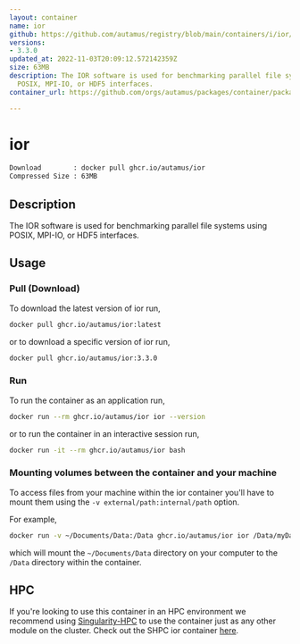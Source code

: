 ```yaml
---
layout: container
name: ior
github: https://github.com/autamus/registry/blob/main/containers/i/ior/spack.yaml
versions:
- 3.3.0
updated_at: 2022-11-03T20:09:12.572142359Z
size: 63MB
description: The IOR software is used for benchmarking parallel file systems using
  POSIX, MPI-IO, or HDF5 interfaces.
container_url: https://github.com/orgs/autamus/packages/container/package/ior

---
```

# ior
```bash 
Download        : docker pull ghcr.io/autamus/ior
Compressed Size : 63MB
```

## Description
The IOR software is used for benchmarking parallel file systems using POSIX, MPI-IO, or HDF5 interfaces.

## Usage
### Pull (Download)
To download the latest version of ior run,

```bash
docker pull ghcr.io/autamus/ior:latest
```

or to download a specific version of ior run,

```bash
docker pull ghcr.io/autamus/ior:3.3.0
```
### Run
To run the container as an application run,
```bash
docker run --rm ghcr.io/autamus/ior ior --version
```

or to run the container in an interactive session run,
```bash
docker run -it --rm ghcr.io/autamus/ior bash
```

### Mounting volumes between the container and your machine
To access files from your machine within the ior container you'll have to mount them using the `-v external/path:internal/path` option.

For example,
```bash
docker run -v ~/Documents/Data:/Data ghcr.io/autamus/ior ior /Data/myData.csv
```
which will mount the `~/Documents/Data` directory on your computer to the `/Data` directory within the container.

## HPC
If you're looking to use this container in an HPC environment we recommend using [Singularity-HPC](https://singularity-hpc.readthedocs.io) to use the container just as any other module on the cluster. Check out the SHPC ior container [here](https://singularityhub.github.io/singularity-hpc/r/ghcr.io-autamus-ior/).